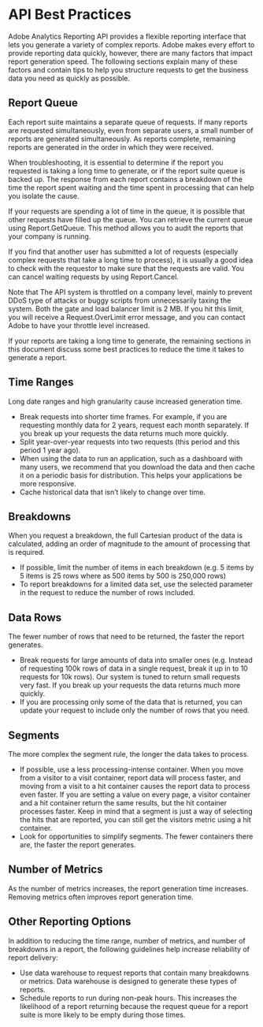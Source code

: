 # API Best Practices

 

Adobe Analytics Reporting API provides a flexible reporting interface that lets you generate a variety of complex reports. Adobe makes every effort to provide reporting data quickly, however, there are many factors that impact report generation speed. The following sections explain many of these factors and contain tips to help you structure requests to get the business data you need as quickly as possible.

## Report Queue

Each report suite maintains a separate queue of requests. If many reports are requested simultaneously, even from separate users, a small number of reports are generated simultaneously. As reports complete, remaining reports are generated in the order in which they were received.

When troubleshooting, it is essential to determine if the report you requested is taking a long time to generate, or if the report suite queue is backed up. The response from each report contains a breakdown of the time the report spent waiting and the time spent in processing that can help you isolate the cause.

If your requests are spending a lot of time in the queue, it is possible that other requests have filled up the queue. You can retrieve the current queue using Report.GetQueue. This method allows you to audit the reports that your company is running.

If you find that another user has submitted a lot of requests \(especially complex requests that take a long time to process\), it is usually a good idea to check with the requestor to make sure that the requests are valid. You can cancel waiting requests by using Report.Cancel.

Note that The API system is throttled on a company level, mainly to prevent DDoS type of attacks or buggy scripts from unnecessarily taxing the system. Both the gate and load balancer limit is 2 MB. If you hit this limit, you will receive a Request.OverLimit error message, and you can contact Adobe to have your throttle level increased.

If your reports are taking a long time to generate, the remaining sections in this document discuss some best practices to reduce the time it takes to generate a report.

## Time Ranges

Long date ranges and high granularity cause increased generation time.

-   Break requests into shorter time frames. For example, if you are requesting monthly data for 2 years, request each month separately. If you break up your requests the data returns much more quickly.
-   Split year-over-year requests into two requests \(this period and this period 1 year ago\).
-   When using the data to run an application, such as a dashboard with many users, we recommend that you download the data and then cache it on a periodic basis for distribution. This helps your applications be more responsive.
-   Cache historical data that isn’t likely to change over time.

## Breakdowns

When you request a breakdown, the full Cartesian product of the data is calculated, adding an order of magnitude to the amount of processing that is required.

-   If possible, limit the number of items in each breakdown \(e.g. 5 items by 5 items is 25 rows where as 500 items by 500 is 250,000 rows\)
-   To report breakdowns for a limited data set, use the selected parameter in the request to reduce the number of rows included.

## Data Rows

The fewer number of rows that need to be returned, the faster the report generates.

-   Break requests for large amounts of data into smaller ones \(e.g. Instead of requesting 100k rows of data in a single request, break it up in to 10 requests for 10k rows\). Our system is tuned to return small requests very fast. If you break up your requests the data returns much more quickly.
-   If you are processing only some of the data that is returned, you can update your request to include only the number of rows that you need.

## Segments

The more complex the segment rule, the longer the data takes to process.

-   If possible, use a less processing-intense container. When you move from a visitor to a visit container, report data will process faster, and moving from a visit to a hit container causes the report data to process even faster. If you are setting a value on every page, a visitor container and a hit container return the same results, but the hit container processes faster. Keep in mind that a segment is just a way of selecting the hits that are reported, you can still get the visitors metric using a hit container.
-   Look for opportunities to simplify segments. The fewer containers there are, the faster the report generates.

## Number of Metrics

As the number of metrics increases, the report generation time increases. Removing metrics often improves report generation time.

## Other Reporting Options

In addition to reducing the time range, number of metrics, and number of breakdowns in a report, the following guidelines help increase reliability of report delivery:

-   Use data warehouse to request reports that contain many breakdowns or metrics. Data warehouse is designed to generate these types of reports.
-   Schedule reports to run during non-peak hours. This increases the likelihood of a report returning because the request queue for a report suite is more likely to be empty during those times.

